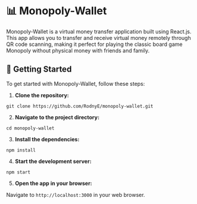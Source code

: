 # 📊 Monopoly-Wallet

Monopoly-Wallet is a virtual money transfer application built using React.js. This app allows you to transfer and receive virtual money remotely through QR code scanning, making it perfect for playing the classic board game Monopoly without physical money with friends and family.

## 🚀 Getting Started

To get started with Monopoly-Wallet, follow these steps:

1. **Clone the repository:**

```
git clone https://github.com/RodnyE/monopoly-wallet.git
```

2. **Navigate to the project directory:**

```
cd monopoly-wallet
```

3. **Install the dependencies:**

```
npm install
```

4. **Start the development server:**

```
npm start
```

5. **Open the app in your browser:**

Navigate to `http://localhost:3000` in your web browser.